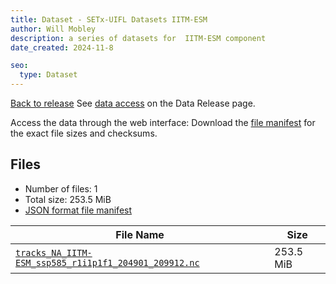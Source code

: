 ```yaml
---
title: Dataset - SETx-UIFL Datasets IITM-ESM
author: Will Mobley
description: a series of datasets for  IITM-ESM component
date_created: 2024-11-8

seo:
  type: Dataset
---
```


[Back to release](./index.html#datasets)
See [data access](./index.html#data-access) on the Data Release page.

Access the data through the  web interface: 
Download the [file manifest](./manifests/IITM-ESM-manifest.json) for the exact file sizes and checksums.

## Files

- Number of files: 1
- Total size: 253.5 MiB
- [JSON format file manifest](./manifests/IITM-ESM-manifest.json)

|                                                                                                     File Name                                                                                                      |   Size    |
| ------------------------------------------------------------------------------------------------------------------------------------------------------------------------------------------------------------------ | --------- |
| [`tracks_NA_IITM-ESM_ssp585_r1i1p1f1_204901_209912.nc`](https://web.corral.tacc.utexas.edu/setxuifl/tropical_cyclones/downscaled_cmip6_tracks/ssp585/IITM-ESM/tracks_NA_IITM-ESM_ssp585_r1i1p1f1_204901_209912.nc) | 253.5 MiB |
